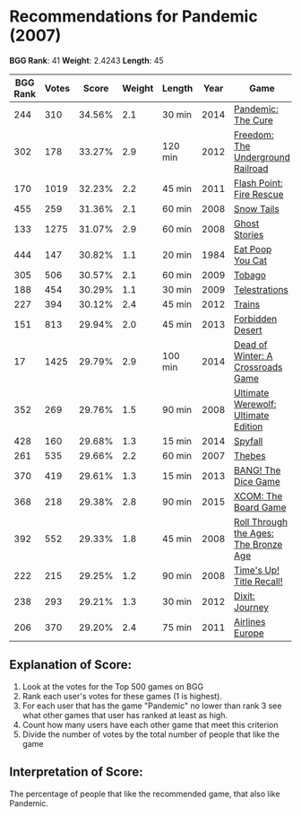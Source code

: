 # Recommendations for Pandemic (2007)

__BGG Rank__: 41
__Weight__: 2.4243
__Length__: 45

BGG Rank | Votes |  Score | Weight | Length | Year | Game
---------|-------|--------|--------|--------|------|-----
     244 |   310 | 34.56% |    2.1 |  30 min | 2014 | [Pandemic: The Cure](https://boardgamegeek.com/boardgame/150658)
     302 |   178 | 33.27% |    2.9 | 120 min | 2012 | [Freedom: The Underground Railroad](https://boardgamegeek.com/boardgame/119506)
     170 |  1019 | 32.23% |    2.2 |  45 min | 2011 | [Flash Point: Fire Rescue](https://boardgamegeek.com/boardgame/100901)
     455 |   259 | 31.36% |    2.1 |  60 min | 2008 | [Snow Tails](https://boardgamegeek.com/boardgame/38054)
     133 |  1275 | 31.07% |    2.9 |  60 min | 2008 | [Ghost Stories](https://boardgamegeek.com/boardgame/37046)
     444 |   147 | 30.82% |    1.1 |  20 min | 1984 | [Eat Poop You Cat](https://boardgamegeek.com/boardgame/30618)
     305 |   506 | 30.57% |    2.1 |  60 min | 2009 | [Tobago](https://boardgamegeek.com/boardgame/42215)
     188 |   454 | 30.29% |    1.1 |  30 min | 2009 | [Telestrations](https://boardgamegeek.com/boardgame/46213)
     227 |   394 | 30.12% |    2.4 |  45 min | 2012 | [Trains](https://boardgamegeek.com/boardgame/121408)
     151 |   813 | 29.94% |    2.0 |  45 min | 2013 | [Forbidden Desert](https://boardgamegeek.com/boardgame/136063)
      17 |  1425 | 29.79% |    2.9 | 100 min | 2014 | [Dead of Winter: A Crossroads Game](https://boardgamegeek.com/boardgame/150376)
     352 |   269 | 29.76% |    1.5 |  90 min | 2008 | [Ultimate Werewolf: Ultimate Edition](https://boardgamegeek.com/boardgame/38159)
     428 |   160 | 29.68% |    1.3 |  15 min | 2014 | [Spyfall](https://boardgamegeek.com/boardgame/166384)
     261 |   535 | 29.66% |    2.2 |  60 min | 2007 | [Thebes](https://boardgamegeek.com/boardgame/30869)
     370 |   419 | 29.61% |    1.3 |  15 min | 2013 | [BANG! The Dice Game](https://boardgamegeek.com/boardgame/143741)
     368 |   218 | 29.38% |    2.8 |  90 min | 2015 | [XCOM: The Board Game](https://boardgamegeek.com/boardgame/163602)
     392 |   552 | 29.33% |    1.8 |  45 min | 2008 | [Roll Through the Ages: The Bronze Age](https://boardgamegeek.com/boardgame/37380)
     222 |   215 | 29.25% |    1.2 |  90 min | 2008 | [Time's Up! Title Recall!](https://boardgamegeek.com/boardgame/36553)
     238 |   293 | 29.21% |    1.3 |  30 min | 2012 | [Dixit: Journey](https://boardgamegeek.com/boardgame/121288)
     206 |   370 | 29.20% |    2.4 |  75 min | 2011 | [Airlines Europe](https://boardgamegeek.com/boardgame/90419)

## Explanation of Score: ##

1. Look at the votes for the Top 500 games on BGG
2. Rank each user's votes for these games (1 is highest).
3. For each user that has the game "Pandemic" no lower than rank 3 see what other games that user has ranked at least as high.
4. Count how many users have each other game that meet this criterion
5. Divide the number of votes by the total number of people that like the game

## Interpretation of Score: ##

The percentage of people that like the recommended game, that also like Pandemic.
